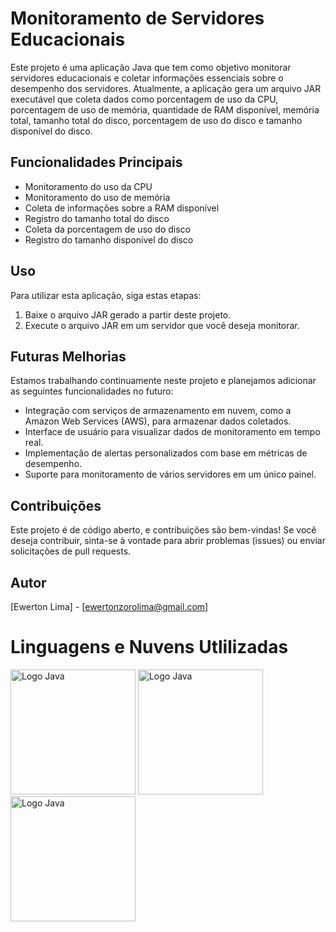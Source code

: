 # Monitoramento de Servidores Educacionais

Este projeto é uma aplicação Java que tem como objetivo monitorar servidores educacionais e coletar informações essenciais sobre o desempenho dos servidores. Atualmente, a aplicação gera um arquivo JAR executável que coleta dados como porcentagem de uso da CPU, porcentagem de uso de memória, quantidade de RAM disponível, memória total, tamanho total do disco, porcentagem de uso do disco e tamanho disponível do disco.

## Funcionalidades Principais

- Monitoramento do uso da CPU
- Monitoramento do uso de memória
- Coleta de informações sobre a RAM disponível
- Registro do tamanho total do disco
- Coleta da porcentagem de uso do disco
- Registro do tamanho disponível do disco

## Uso

Para utilizar esta aplicação, siga estas etapas:

1. Baixe o arquivo JAR gerado a partir deste projeto.
2. Execute o arquivo JAR em um servidor que você deseja monitorar.

## Futuras Melhorias

Estamos trabalhando continuamente neste projeto e planejamos adicionar as seguintes funcionalidades no futuro:

- Integração com serviços de armazenamento em nuvem, como a Amazon Web Services (AWS), para armazenar dados coletados.
- Interface de usuário para visualizar dados de monitoramento em tempo real.
- Implementação de alertas personalizados com base em métricas de desempenho.
- Suporte para monitoramento de vários servidores em um único painel.

## Contribuições

Este projeto é de código aberto, e contribuições são bem-vindas! Se você deseja contribuir, sinta-se à vontade para abrir problemas (issues) ou enviar solicitações de pull requests.

## Autor

[Ewerton Lima] - [ewertonzorolima@gmail.com]

# Linguagens e Nuvens Utlilizadas

<img src="[[https://1000logos.net/wp-content/uploads/2020/09/Java-Logo.png)https://1000logos.net/wp-content/uploads/2020/09/Java-Logo.png](https://1000logos.net/wp-content/uploads/2020/09/Java-Logo.png)](https://cdn.icon-icons.com/icons2/2699/PNG/512/java_logo_icon_168609.png)" alt="Logo Java" width="200" height="200">
<img src="[[[https://1000logos.net/wp-content/uploads/2020/09/Java-Logo.png)https://1000logos.net/wp-content/uploads/2020/09/Java-Logo.png](https://1000logos.net/wp-content/uploads/2020/09/Java-Logo.png)](https://cdn.icon-icons.com/icons2/2699/PNG/512/java_logo_icon_168609.png)](https://miro.medium.com/v2/resize:fit:600/1*dC2WfbWmcaRNGWnAJShBqA.png)" alt="Logo Java" width="200" height="200">
<img src="https://upload.wikimedia.org/wikipedia/commons/thumb/9/93/Amazon_Web_Services_Logo.svg/1200px-Amazon_Web_Services_Logo.svg.png" alt="Logo Java" width="200" height="200">


